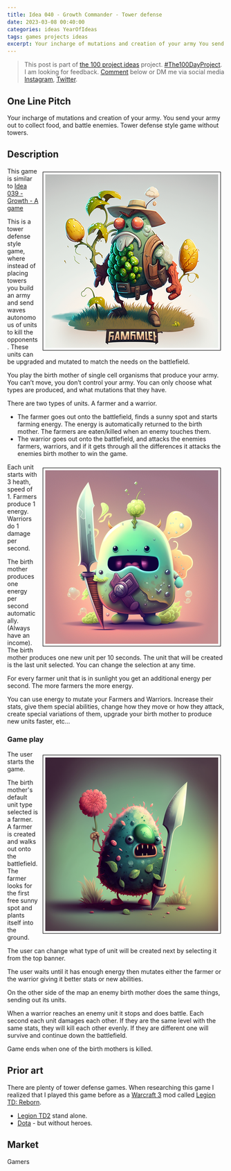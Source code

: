 ```yaml
---
title: Idea 040 - Growth Commander - Tower defense 
date: 2023-03-08 00:40:00
categories: ideas YearOfIdeas
tags: games projects ideas
excerpt: Your incharge of mutations and creation of your army You send your army out to collect food and battle enemies Tower defense style game without towers.
---
```


> This post is part of [the 100 project ideas](/projects/2023-100-ideas/) project. [#The100DayProject](https://www.the100dayproject.org/). I am looking for feedback. <a href='#utterances-comments'>Comment</a> below or DM me via social media <a href="https://instagram.com/funvill" rel="nofollow noopener noreferrer"><i class="fab fa-fw fa-instagram" aria-hidden="true"></i><span class="label">Instagram</span></a>, <a href="https://twitter.com/funvill" rel="nofollow noopener noreferrer"><i class="fab fa-fw fa-twitter" aria-hidden="true"></i><span class="label">Twitter</span></a>.

## One Line Pitch

Your incharge of mutations and creation of your army. You send your army out to collect food, and battle enemies. Tower defense style game without towers.

## Description

<img src="/public/uploads/2023/farmer-bacteria2.png" alt="farmer-bacteria2" style="float: right; margin: 10px; border: 1px solid black; padding: 5px"/>This game is similar to [Idea 039 - Growth - A game](https://blog.abluestar.com/idea039-growth-a-game/)

This is a tower defense style game, where instead of placing towers you build an army and send waves autonomous of units to kill the opponents. These units can be upgraded and mutated to match the needs on the battlefield.

You play the birth mother of single cell organisms that produce your army. You can’t move, you don’t control your army. You can only choose what types are produced, and what mutations that they have.

There are two types of units. A farmer and a warrior.

- The farmer goes out onto the battlefield, finds a sunny spot and starts farming energy. The energy is automatically returned to the birth mother. The farmers are eaten/killed when an enemy touches them.
- The warrior goes out onto the battlefield, and attacks the enemies farmers, warriors, and if it gets through all the differences it attacks the enemies birth mother to win the game.

<img src="/public/uploads/2023/warrior2-bacteria2.png" alt="warrior2-bacteria2" style="float: right; margin: 10px; border: 1px solid black; padding: 5px"/>Each unit starts with 3 heath, speed of 1. Farmers produce 1 energy. Warriors do 1 damage per second.

The birth mother produces one energy per second automatically. (Always have an income). The birth mother produces one new unit per 10 seconds. The unit that will be created is the last unit selected. You can change the selection at any time.

For every farmer unit that is in sunlight you get an additional energy per second. The more farmers the more energy.

You can use energy to mutate your Farmers and Warriors. Increase their stats, give them special abilities, change how they move or how they attack, create special variations of them, upgrade your birth mother to produce new units faster, etc…

### Game play

<img src="/public/uploads/2023/warrior-bacteria2.png" alt="warrior-bacteria2" style="float: right; margin: 10px; border: 1px solid black; padding: 5px"/>The user starts the game.

The birth mother's default unit type selected is a farmer. A farmer is created and walks out onto the battlefield. The farmer looks for the first free sunny spot and plants itself into the ground.

The user can change what type of unit will be created next by selecting it from the top banner.

The user waits until it has enough energy then mutates either the farmer or the warrior giving it better stats or new abilities.

On the other side of the map an enemy birth mother does the same things, sending out its units.

When a warrior reaches an enemy unit it stops and does battle. Each second each unit damages each other. If they are the same level with the same stats, they will kill each other evenly. If they are different one will survive and continue down the battlefield.

Game ends when one of the birth mothers is killed.

## Prior art

There are plenty of tower defense games. When researching this game I realized that I played this game before as a [Warcraft 3](https://playwarcraft3.com/en-us/) mod called [Legion TD: Reborn](https://steamcommunity.com/sharedfiles/filedetails/?id=541930328).

- [Legion TD2](https://beta.legiontd2.com/) stand alone.
- [Dota](https://www.dota2.com/home) - but without heroes.

## Market

Gamers
